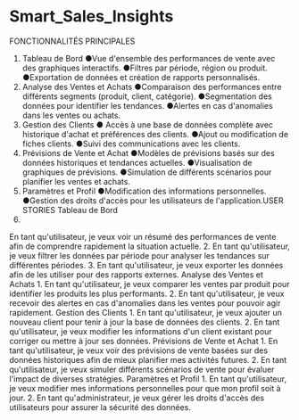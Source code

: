 # Smart_Sales_Insights

FONCTIONNALITÉS PRINCIPALES
1. Tableau de Bord
●Vue d'ensemble des performances de vente avec des graphiques interactifs.
●Filtres par période, région ou produit.
●Exportation de données et création de rapports personnalisés.
2. Analyse des Ventes et Achats
●Comparaison des performances entre différents segments (produit, client, catégorie).
●Segmentation des données pour identifier les tendances.
●Alertes en cas d'anomalies dans les ventes ou achats.
3. Gestion des Clients
●
Accès à une base de données complète avec historique d'achat et préférences des
clients.
●Ajout ou modification de fiches clients.
●Suivi des communications avec les clients.
4. Prévisions de Vente et Achat
●Modèles de prévisions basés sur des données historiques et tendances actuelles.
●Visualisation de graphiques de prévisions.
●Simulation de différents scénarios pour planifier les ventes et achats.
5. Paramètres et Profil
●Modification des informations personnelles.
●Gestion des droits d'accès pour les utilisateurs de l'application.USER STORIES
Tableau de Bord
1.
En tant qu'utilisateur, je veux voir un résumé des performances de vente afin de
comprendre rapidement la situation actuelle.
2. En tant qu'utilisateur, je veux filtrer les données par période pour analyser les tendances
sur différentes périodes.
3. En tant qu'utilisateur, je veux exporter les données afin de les utiliser pour des rapports
externes.
Analyse des Ventes et Achats
1.
En tant qu'utilisateur, je veux comparer les ventes par produit pour identifier les produits
les plus performants.
2. En tant qu'utilisateur, je veux recevoir des alertes en cas d'anomalies dans les ventes pour
pouvoir agir rapidement.
Gestion des Clients
1.
En tant qu'utilisateur, je veux ajouter un nouveau client pour tenir à jour la base de
données des clients.
2. En tant qu'utilisateur, je veux modifier les informations d'un client existant pour corriger ou
mettre à jour ses données.
Prévisions de Vente et Achat
1.
En tant qu'utilisateur, je veux voir des prévisions de vente basées sur des données
historiques afin de mieux planifier mes activités futures.
2. En tant qu'utilisateur, je veux simuler différents scénarios de vente pour évaluer l'impact
de diverses stratégies.
Paramètres et Profil
1.
En tant qu'utilisateur, je veux modifier mes informations personnelles pour que mon profil
soit à jour.
2. En tant qu'administrateur, je veux gérer les droits d'accès des utilisateurs pour assurer la
sécurité des données.
